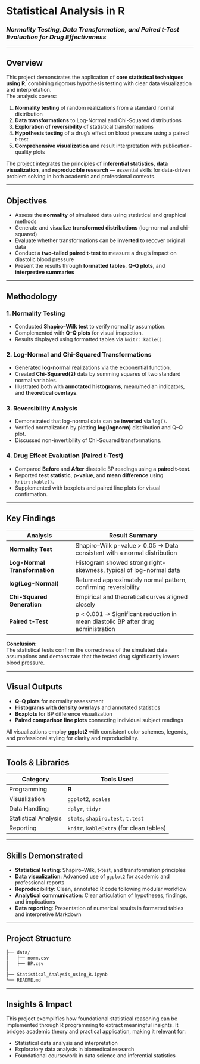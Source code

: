 # Statistical Analysis in R  
### *Normality Testing, Data Transformation, and Paired t-Test Evaluation for Drug Effectiveness*

---

## Overview

This project demonstrates the application of **core statistical techniques using R**, combining rigorous hypothesis testing with clear data visualization and interpretation.  
The analysis covers:

1. **Normality testing** of random realizations from a standard normal distribution  
2. **Data transformations** to Log-Normal and Chi-Squared distributions  
3. **Exploration of reversibility** of statistical transformations  
4. **Hypothesis testing** of a drug’s effect on blood pressure using a paired t-test  
5. **Comprehensive visualization** and result interpretation with publication-quality plots  

The project integrates the principles of **inferential statistics**, **data visualization**, and **reproducible research** — essential skills for data-driven problem solving in both academic and professional contexts.

---

## Objectives

- Assess the **normality** of simulated data using statistical and graphical methods  
- Generate and visualize **transformed distributions** (log-normal and chi-squared)  
- Evaluate whether transformations can be **inverted** to recover original data  
- Conduct a **two-tailed paired t-test** to measure a drug’s impact on diastolic blood pressure  
- Present the results through **formatted tables**, **Q–Q plots**, and **interpretive summaries**

---

## Methodology

### 1. Normality Testing  
- Conducted **Shapiro–Wilk test** to verify normality assumption.  
- Complemented with **Q–Q plots** for visual inspection.  
- Results displayed using formatted tables via `knitr::kable()`.

### 2. Log-Normal and Chi-Squared Transformations  
- Generated **log-normal** realizations via the exponential function.  
- Created **Chi-Squared(2)** data by summing squares of two standard normal variables.  
- Illustrated both with **annotated histograms**, mean/median indicators, and **theoretical overlays**.

### 3. Reversibility Analysis  
- Demonstrated that log-normal data can be **inverted** via `log()`.  
- Verified normalization by plotting **log(lognorm)** distribution and Q–Q plot.  
- Discussed non-invertibility of Chi-Squared transformations.

### 4. Drug Effect Evaluation (Paired t-Test)  
- Compared **Before** and **After** diastolic BP readings using a **paired t-test**.  
- Reported **test statistic**, **p-value**, and **mean difference** using `knitr::kable()`.  
- Supplemented with boxplots and paired line plots for visual confirmation.

---

## Key Findings

| Analysis | Result Summary |
|-----------|----------------|
| **Normality Test** | Shapiro–Wilk p-value > 0.05 → Data consistent with a normal distribution |
| **Log-Normal Transformation** | Histogram showed strong right-skewness, typical of log-normal data |
| **log(Log-Normal)** | Returned approximately normal pattern, confirming reversibility |
| **Chi-Squared Generation** | Empirical and theoretical curves aligned closely |
| **Paired t-Test** | p < 0.001 → Significant reduction in mean diastolic BP after drug administration |

**Conclusion:**  
The statistical tests confirm the correctness of the simulated data assumptions and demonstrate that the tested drug significantly lowers blood pressure.

---

## Visual Outputs

- **Q–Q plots** for normality assessment  
- **Histograms with density overlays** and annotated statistics  
- **Boxplots** for BP difference visualization  
- **Paired comparison line plots** connecting individual subject readings  

All visualizations employ **ggplot2** with consistent color schemes, legends, and professional styling for clarity and reproducibility.

---

## Tools & Libraries

| Category | Tools Used |
|-----------|------------|
| Programming | **R** |
| Visualization | `ggplot2`, `scales` |
| Data Handling | `dplyr`, `tidyr` |
| Statistical Analysis | `stats`, `shapiro.test`, `t.test` |
| Reporting | `knitr`, `kableExtra` (for clean tables) |

---

## Skills Demonstrated

- **Statistical testing**: Shapiro–Wilk, t-test, and transformation principles  
- **Data visualization**: Advanced use of `ggplot2` for academic and professional reports  
- **Reproducibility**: Clean, annotated R code following modular workflow  
- **Analytical communication**: Clear articulation of hypotheses, findings, and implications  
- **Data reporting**: Presentation of numerical results in formatted tables and interpretive Markdown  

---

## Project Structure

```bash
├── data/
│   ├── norm.csv
│   ├── BP.csv
│
├── Statistical_Analysis_using_R.ipynb
└── README.md
```
---
## Insights & Impact

This project exemplifies how foundational statistical reasoning can be implemented through R programming to extract meaningful insights.
It bridges academic theory and practical application, making it relevant for:
- Statistical data analysis and interpretation
- Exploratory data analysis in biomedical research
- Foundational coursework in data science and inferential statistics

